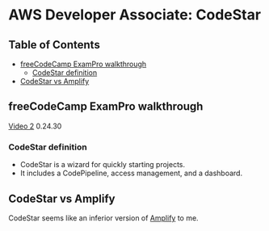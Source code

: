 # AWS Developer Associate: CodeStar

## Table of Contents <!-- omit in toc -->

- [freeCodeCamp ExamPro walkthrough](#freecodecamp-exampro-walkthrough)
  - [CodeStar definition](#codestar-definition)
- [CodeStar vs Amplify](#codestar-vs-amplify)

## freeCodeCamp ExamPro walkthrough

[Video 2](https://youtu.be/eCopK1RoyFM) 0.24.30

### CodeStar definition

- CodeStar is a wizard for quickly starting projects.
- It includes a CodePipeline, access management, and a dashboard.

## CodeStar vs Amplify

CodeStar seems like an inferior version of [Amplify](https://docs.aws.amazon.com/amplify/) to me.
